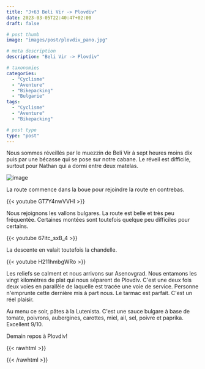 ```yaml
---
title: "J+63 Beli Vir -> Plovdiv"
date: 2023-03-05T22:40:47+02:00
draft: false

# post thumb
image: "images/post/plovdiv_pano.jpg"

# meta description
description: "Beli Vir -> Plovdiv"

# taxonomies
categories:
  - "Cyclisme" 
  - "Aventure" 
  - "Bikepacking"
  - "Bulgarie" 
tags:
  - "Cyclisme" 
  - "Aventure" 
  - "Bikepacking" 

# post type
type: "post"
---
```


Nous sommes réveillés par le muezzin de Beli Vir à sept heures moins dix puis par une bécasse qui se pose sur notre cabane. Le réveil est difficile, surtout pour Nathan qui a dormi entre deux matelas.

![image](../../images/post/plovdiv_campement.jpg)

La route commence dans la boue pour rejoindre la route en contrebas.

{{< youtube GT7Y4nwVVHI >}} 

Nous rejoignons les vallons bulgares. La route est belle et très peu fréquentée. Certaines montées sont toutefois quelque peu difficiles pour certains. 

{{< youtube 67itc_sxB_4 >}} 

La descente en valait toutefois la chandelle.

{{< youtube H211hmbgWRo >}}

Les reliefs se calment et nous arrivons sur Asenovgrad. Nous entamons les vingt kilomètres de plat qui nous séparent de Plovdiv. C'est une deux fois deux voies en parallèle de laquelle est tracée une voie de service. Personne n'emprunte cette dernière mis à part nous. Le tarmac est parfait. C'est un réel plaisir. 

Au menu ce soir, pâtes à la Lutenista. C'est une sauce bulgare à base de tomate, poivrons, aubergines, carottes, miel, ail, sel, poivre et paprika. Excellent 9/10.

Demain repos à Plovdiv! 

{{< rawhtml >}}
<div class="strava-embed-placeholder" data-embed-type="activity" data-embed-id="8665352327"></div><script src="https://strava-embeds.com/embed.js"></script>
{{< /rawhtml >}}
